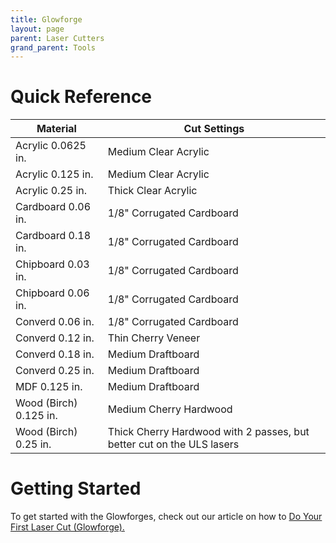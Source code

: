 ```yaml
---
title: Glowforge
layout: page
parent: Laser Cutters
grand_parent: Tools
---
```


# Quick Reference

| Material               | Cut Settings                             |
| ---------------------- | ---------------------------------------- |
| Acrylic 0.0625 in.     | Medium Clear Acrylic                     |
| Acrylic 0.125 in.      | Medium Clear Acrylic                     |
| Acrylic 0.25 in.       | Thick Clear Acrylic                      |
| Cardboard 0.06 in.     | 1/8" Corrugated Cardboard                |
| Cardboard 0.18 in.     | 1/8" Corrugated Cardboard                |
| Chipboard 0.03 in.     | 1/8" Corrugated Cardboard                |
| Chipboard 0.06 in.     | 1/8" Corrugated Cardboard                |
| Converd 0.06 in.       | 1/8" Corrugated Cardboard                |
| Converd 0.12 in.       | Thin Cherry Veneer                       |
| Converd 0.18 in.       | Medium Draftboard                        |
| Converd 0.25 in.       | Medium Draftboard                        |
| MDF 0.125 in.          | Medium Draftboard                        |
| Wood (Birch) 0.125 in. | Medium Cherry Hardwood                   |
| Wood (Birch) 0.25 in.  | Thick Cherry Hardwood with 2 passes, but better cut on the ULS lasers     |

# Getting Started

To get started with the Glowforges, check out our article on how to [Do Your First Laser Cut (Glowforge).](https://gixlabs.github.io/how_to/first_lasercut.html)
